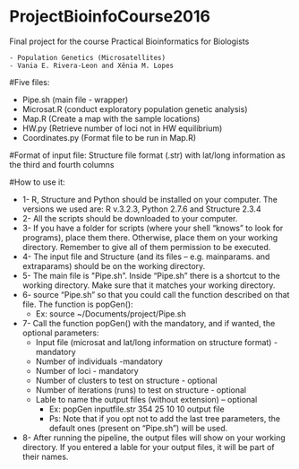# ProjectBioinfoCourse2016
Final project for the course Practical Bioinformatics for Biologists

    - Population Genetics (Microsatellites)
    - Vania E. Rivera-Leon and Xênia M. Lopes

#Five files:
- Pipe.sh (main file - wrapper)
- Microsat.R (conduct exploratory population genetic analysis)
- Map.R (Create a map with the sample locations)
- HW.py (Retrieve number of loci not in HW equilibrium)
- Coordinates.py (Format file to be run in Map.R)

#Format of input file: 
Structure file format (.str) with lat/long information as the third and fourth columns

#How to use it:
- 1- R, Structure and Python should be installed on your computer.
The versions we used are: R v.3.2.3, Python 2.7.6 and Structure 2.3.4
- 2- All the scripts should be downloaded to your computer.
- 3- If you have a folder for scripts (where your shell “knows” to look for programs), place them there. Otherwise, place them on your working directory. Remember to give all of them permission to be executed.
- 4- The input file and Structure (and its files – e.g. mainparams. and extraparams) should be on the working directory.
- 5- The main file is "Pipe.sh”. Inside “Pipe.sh” there is a shortcut to the working directory. Make sure that it matches your working directory.
- 6- source “Pipe.sh” so that you could call the function described on that file. The function is popGen():
    - Ex: source ~/Documents/project/Pipe.sh
- 7- Call the function popGen() with the mandatory, and if wanted, the optional parameters:
  - Input file (microsat and lat/long information on structure format) - mandatory
  - Number of individuals -mandatory
  - Number of loci - mandatory
  - Number of clusters to test on structure - optional
  - Number of iterations (runs) to test on structure - optional
  - Lable to name the output files (without extension) – optional
      - Ex: popGen inputfile.str 354 25 10 10 output file
      - Ps: Note that if you opt not to add the last tree parameters, the default ones (present on “Pipe.sh”) will be used.
- 8- After running the pipeline, the output files will show on your working directory. If you entered a lable for your output files, it will be part of their names.

